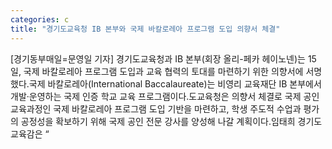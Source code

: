 ```yaml
---
categories: c
title: "경기도교육청 IB 본부와 국제 바칼로레아 프로그램 도입 의향서 체결"
---
```

[경기동부매일=문영일 기자] 경기도교육청과 IB 본부(회장 올리-페카 헤이노넨)는 15일, 국제 바칼로레아 프로그램 도입과 교육 협력의 토대를 마련하기 위한 의향서에 서명했다.국제 바칼로레아(International Baccalaureate)는 비영리 교육재단 IB 본부에서 개발·운영하는 국제 인증 학교 교육 프로그램이다.도교육청은 의향서 체결로 국제 공인 교육과정인 국제 바칼로레아 프로그램 도입 기반을 마련하고, 학생 주도적 수업과 평가의 공정성을 확보하기 위해 국제 공인 전문 강사를 양성해 나갈 계획이다.임태희 경기도교육감은 “